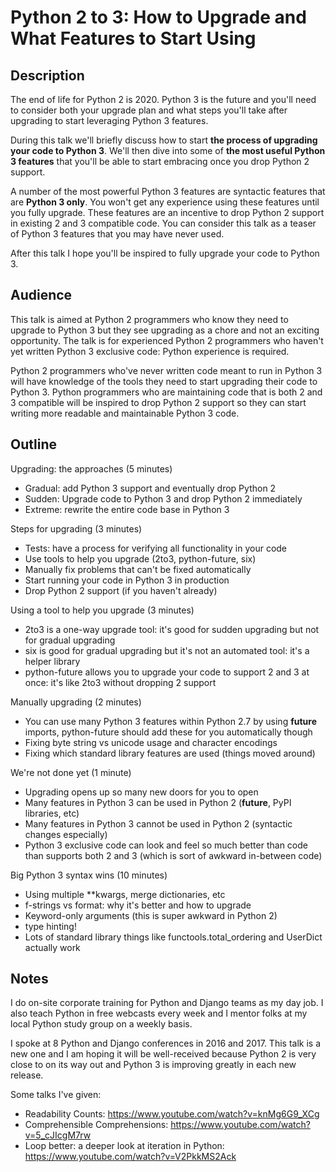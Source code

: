 Python 2 to 3: How to Upgrade and What Features to Start Using
==============================================================


Description
-----------

The end of life for Python 2 is 2020. Python 3 is the future and you'll need to consider both your upgrade plan and what steps you'll take after upgrading to start leveraging Python 3 features.

During this talk we'll briefly discuss how to start **the process of upgrading your code to Python 3**. We'll then dive into some of **the most useful Python 3 features** that you'll be able to start embracing once you drop Python 2 support.

A number of the most powerful Python 3 features are syntactic features that are **Python 3 only**. You won't get any experience using these features until you fully upgrade. These features are an incentive to drop Python 2 support in existing 2 and 3 compatible code. You can consider this talk as a teaser of Python 3 features that you may have never used.

After this talk I hope you'll be inspired to fully upgrade your code to Python 3.


Audience
--------

This talk is aimed at Python 2 programmers who know they need to upgrade to Python 3 but they see upgrading as a chore and not an exciting opportunity. The talk is for experienced Python 2 programmers who haven't yet written Python 3 exclusive code: Python experience is required.

Python 2 programmers who've never written code meant to run in Python 3 will have knowledge of the tools they need to start upgrading their code to Python 3. Python programmers who are maintaining code that is both 2 and 3 compatible will be inspired to drop Python 2 support so they can start writing more readable and maintainable Python 3 code.


Outline
-------

Upgrading: the approaches (5 minutes)

- Gradual: add Python 3 support and eventually drop Python 2
- Sudden: Upgrade code to Python 3 and drop Python 2 immediately
- Extreme: rewrite the entire code base in Python 3

Steps for upgrading (3 minutes)

- Tests: have a process for verifying all functionality in your code
- Use tools to help you upgrade (2to3, python-future, six)
- Manually fix problems that can't be fixed automatically
- Start running your code in Python 3 in production
- Drop Python 2 support (if you haven't already)

Using a tool to help you upgrade (3 minutes)

- 2to3 is a one-way upgrade tool: it's good for sudden upgrading but not for gradual upgrading
- six is good for gradual upgrading but it's not an automated tool: it's a helper library
- python-future allows you to upgrade your code to support 2 and 3 at once: it's like 2to3 without dropping 2 support

Manually upgrading (2 minutes)

- You can use many Python 3 features within Python 2.7 by using __future__ imports, python-future should add these for you automatically though
- Fixing byte string vs unicode usage and character encodings
- Fixing which standard library features are used (things moved around)

We're not done yet (1 minute)

- Upgrading opens up so many new doors for you to open
- Many features in Python 3 can be used in Python 2 (__future__, PyPI libraries, etc)
- Many features in Python 3 cannot be used in Python 2 (syntactic changes especially)
- Python 3 exclusive code can look and feel so much better than code than supports both 2 and 3 (which is sort of awkward in-between code)

Big Python 3 syntax wins (10 minutes)

- Using multiple \**kwargs, merge dictionaries, etc
- f-strings vs format: why it's better and how to upgrade
- Keyword-only arguments (this is super awkward in Python 2)
- type hinting!
- Lots of standard library things like functools.total_ordering and UserDict actually work


Notes
-----

I do on-site corporate training for Python and Django teams as my day job. I also teach Python in free webcasts every week and I mentor folks at my local Python study group on a weekly basis.

I spoke at 8 Python and Django conferences in 2016 and 2017. This talk is a new one and I am hoping it will be well-received because Python 2 is very close to on its way out and Python 3 is improving greatly in each new release.

Some talks I've given:

- Readability Counts: https://www.youtube.com/watch?v=knMg6G9_XCg
- Comprehensible Comprehensions: https://www.youtube.com/watch?v=5_cJIcgM7rw
- Loop better: a deeper look at iteration in Python: https://www.youtube.com/watch?v=V2PkkMS2Ack
